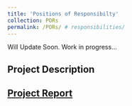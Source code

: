 ```yaml
---
title: 'Positions of Responsibilty'
collection: PORs
permalink: /PORs/ # responsibilities/
---
```


Will Update Soon. Work in progress...

Project Description
---

[Project Report](http://exampleurl.com)
---
